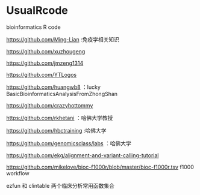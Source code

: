 # UsualRcode
bioinformatics R code

https://github.com/Ming-Lian :免疫学相关知识 

https://github.com/xuzhougeng

https://github.com/jmzeng1314

https://github.com/YTLogos

https://github.com/huangwb8 ：lucky BasicBioinformaticsAnalysisFromZhongShan

https://github.com/crazyhottommy

https://github.com/rkhetani ：哈佛大学教授

https://github.com/hbctraining :哈佛大学

https://github.com/genomicsclass/labs ：哈佛大学

https://github.com/ekg/alignment-and-variant-calling-tutorial

https://github.com/mikelove/bioc-f1000r/blob/master/bioc-f1000r.tsv  f1000 workflow

ezfun 和 clintable 两个临床分析常用函数集合
